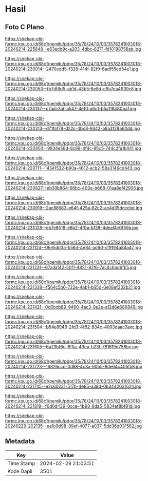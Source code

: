 # Hasil

## Foto C Plano

https://sirekap-obj-formc.kpu.go.id/68c1/pemilu/pdpr/35/78/24/10/03/3578241003018-20240214-225848--e63edb9c-a203-4dbc-8271-fd10198758ab.jpg

https://sirekap-obj-formc.kpu.go.id/68c1/pemilu/pdpr/35/78/24/10/03/3578241003018-20240214-230014--2470edd5-f328-414f-82f9-6adf55ed54e1.jpg

https://sirekap-obj-formc.kpu.go.id/68c1/pemilu/pdpr/35/78/24/10/03/3578241003018-20240214-230053--fb7df8d5-ab1d-43b5-8e8d-c9b7ea4930c8.jpg

https://sirekap-obj-formc.kpu.go.id/68c1/pemilu/pdpr/35/78/24/10/03/3578241003018-20240214-230137--c7adc3af-a547-4ef0-a6c1-b5a118480baf.jpg

https://sirekap-obj-formc.kpu.go.id/68c1/pemilu/pdpr/35/78/24/10/03/3578241003018-20240214-230313--d71fa178-d22c-4bc8-9d42-a8a3128a60dd.jpg

https://sirekap-obj-formc.kpu.go.id/68c1/pemilu/pdpr/35/78/24/10/03/3578241003018-20240214-230400--9934e58d-8c99-4f4c-95c5-744c2fa1b441.jpg

https://sirekap-obj-formc.kpu.go.id/68c1/pemilu/pdpr/35/78/24/10/03/3578241003018-20240214-230711--14541522-b90a-4612-acb2-58a3146cd443.jpg

https://sirekap-obj-formc.kpu.go.id/68c1/pemilu/pdpr/35/78/24/10/03/3578241003018-20240214-230827--eb30b864-96bc-400e-b668-01aa8ef42905.jpg

https://sirekap-obj-formc.kpu.go.id/68c1/pemilu/pdpr/35/78/24/10/03/3578241003018-20240214-230919--2ac88583-e64f-425a-82c2-ac4d35dcccbd.jpg

https://sirekap-obj-formc.kpu.go.id/68c1/pemilu/pdpr/35/78/24/10/03/3578241003018-20240214-231028--eb7e8518-e8b2-4f0a-bf38-4deaf4c0f55b.jpg

https://sirekap-obj-formc.kpu.go.id/68c1/pemilu/pdpr/35/78/24/10/03/3578241003018-20240214-231124--06e5dd3a-b56d-4e84-ad6d-cf9194a84a47.jpg

https://sirekap-obj-formc.kpu.go.id/68c1/pemilu/pdpr/35/78/24/10/03/3578241003018-20240214-231231--67ada142-50f1-4821-92f6-7ac4c6ad6fb5.jpg

https://sirekap-obj-formc.kpu.go.id/68c1/pemilu/pdpr/35/78/24/10/03/3578241003018-20240214-231338--f564c5b6-722e-4ab1-b65d-6e08ef232b21.jpg

https://sirekap-obj-formc.kpu.go.id/68c1/pemilu/pdpr/35/78/24/10/03/3578241003018-20240214-231421--0d0bcb89-9460-4ac3-9e2e-a12d8e680849.jpg

https://sirekap-obj-formc.kpu.go.id/68c1/pemilu/pdpr/35/78/24/10/03/3578241003018-20240214-231504--b54e8949-2fd3-4f82-834c-4003daac3aec.jpg

https://sirekap-obj-formc.kpu.go.id/68c1/pemilu/pdpr/35/78/24/10/03/3578241003018-20240214-231605--6a23bf6e-6f0a-43ea-b23f-781619d758be.jpg

https://sirekap-obj-formc.kpu.go.id/68c1/pemilu/pdpr/35/78/24/10/03/3578241003018-20240214-231723--16826ccd-0d88-4c3a-90b5-9de64c405fb8.jpg

https://sirekap-obj-formc.kpu.go.id/68c1/pemilu/pdpr/35/78/24/10/03/3578241003018-20240214-231745--e2c60231-517b-4e85-a39d-0b3442631624.jpg

https://sirekap-obj-formc.kpu.go.id/68c1/pemilu/pdpr/35/78/24/10/03/3578241003018-20240214-231819--f6d0d439-0cce-4b98-8da5-5834ef8bf91d.jpg

https://sirekap-obj-formc.kpu.go.id/68c1/pemilu/pdpr/35/78/24/10/03/3578241003018-20240229-202135--ea1b9d98-89ef-4077-a037-5dd36d031582.jpg


## Metadata

| Key        | Value               |
| ---------- | ------------------- |
| Time Stamp | 2024-02-29 21:03:51 |
| Kode Dapil | 3501                |




